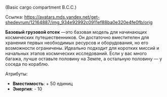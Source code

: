 (Basic cargo compartment B.C.C.)

Ссылка: https://avatars.mds.yandex.net/get-shedevrum/12164887/img_934e92992c0911ef88ba0e320e4fe0fb/orig

**Базовый грузовой отсек** —это базовая модель для начинающих космических путешественников. Он достаточно вместителен для хранения первых необходимых ресурсов и оборудования, но его возможности ограничены. Идеально подходит для коротких миссий и начальных этапов космических исследований. Если у вас много багажа, лучше оставьте половину на Земле, а остальную половину — у соседа по кораблю.

Атрибуты:
- **Вместимость**: + 50 единиц
- **Энергия**: - 10